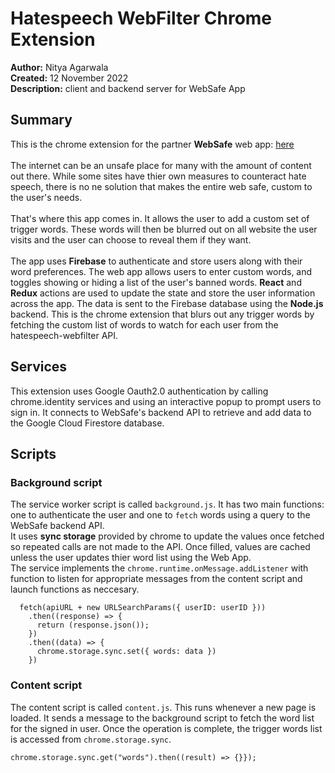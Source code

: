 # Hatespeech WebFilter Chrome Extension
**Author:** Nitya Agarwala  
**Created:** 12 November 2022 <br/>
**Description:** client and backend server for WebSafe App <br/>

## Summary
This is the chrome extension for the partner **WebSafe** web app: [here](https://github.com/nitya308/hatespeech-webfilter) <br/><br/>
The internet can be an unsafe place for many with the amount of content out there. While some sites have thier own measures to counteract hate speech, there is no ne solution that makes the entire web safe, custom to the user's needs. <br/> <br/>
That's where this app comes in. It allows the user to add a custom set of trigger words. These words will then be blurred out on all website the user visits and the user can choose to reveal them if they want. <br/> <br/>
The app uses **Firebase** to authenticate and store users along with their word preferences. The web app allows users to enter custom words, and toggles showing or hiding a list of the user's banned words. **React** and **Redux** actions are used to update the state and store the user information across the app. The data is sent to the Firebase database using the **Node.js** backend.
This is the chrome extension that blurs out any trigger words by fetching the custom list of words to watch for each user from the hatespeech-webfilter API.

## Services
This extension uses Google Oauth2.0 authentication by calling chrome.identity services and using an interactive popup to prompt users to sign in. 
It connects to WebSafe's backend API to retrieve and add data to the Google Cloud Firestore database.

## Scripts

### Background script
The service worker script is called `background.js`. 
It has two main functions: one to authenticate the user and one to `fetch` words using a query to the WebSafe backend API.<br/>
It uses **sync storage** provided by chrome to update the values once fetched so repeated calls are not made to the API. Once filled, values are cached unless the user updates thier word list using the Web App. <br/>
The service implements the `chrome.runtime.onMessage.addListener` with function to listen for appropriate messages from the content script and launch functions as neccesary.
```
  fetch(apiURL + new URLSearchParams({ userID: userID }))
    .then((response) => {
      return (response.json());
    })
    .then((data) => {
      chrome.storage.sync.set({ words: data })
    })
```

### Content script
The content script is called `content.js`. This runs whenever a new page is loaded. It sends a message to the background script to fetch the word list for the signed in user. 
Once the operation is complete, the trigger words list is accessed from `chrome.storage.sync`.
```
chrome.storage.sync.get("words").then((result) => {}});
```
